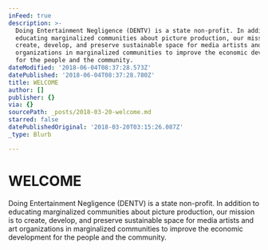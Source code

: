 ```yaml
---
inFeed: true
description: >-
  Doing Entertainment Negligence (DENTV) is a state non-profit. In addition to
  educating marginalized communities about picture production, our mission is to
  create, develop, and preserve sustainable space for media artists and art
  organizations in marginalized communities to improve the economic development
  for the people and the community.
dateModified: '2018-06-04T08:37:28.573Z'
datePublished: '2018-06-04T08:37:28.780Z'
title: WELCOME
author: []
publisher: {}
via: {}
sourcePath: _posts/2018-03-20-welcome.md
starred: false
datePublishedOriginal: '2018-03-20T03:15:26.087Z'
_type: Blurb

---
```

# WELCOME

Doing Entertainment Negligence (DENTV) is a state non-profit. In addition to educating marginalized communities about picture production, our mission is to create, develop, and preserve sustainable space for media artists and art organizations in marginalized communities to improve the economic development for the people and the community.